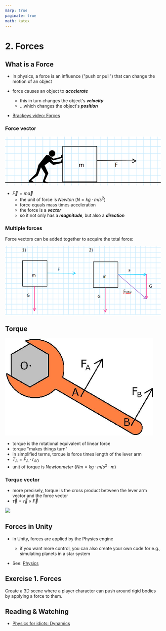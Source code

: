 ```yaml
---
marp: true
paginate: true
math: katex
---
```

<!-- headingDivider: 3 -->
<!-- class: default -->

# 2. Forces

## What is a Force

* In physics, a force is an influence ("push or pull") that can change the motion of an object
* force causes an object to ***accelerate***
  * this in turn changes the object's ***velocity***
  * ...which changes the object's ***position***

* [Brackeys video: Forces](https://www.youtube.com/watch?v=HEJ_UtSbinY)

### Force vector

![](imgs/forces-1.png)

* $\vec{F} = m\vec{a}$
  * the unit of force is *Newton* ($N = kg \cdot m/s^2$)
  * force equals mass times acceleration
  * the force is a ***vector***
  * so it not only has a ***magnitude***, but also a ***direction***

### Multiple forces

Force vectors can be added together to acquire the total force:

![](imgs/forces-2.png)

## Torque

![](imgs/torque.png)
* torque is the rotational equivalent of linear force
* torque "makes things turn"
* in simplified terms, torque is force times length of the lever arm
* $T_{A} = F_{A} \cdot r_{AO}$
* unit of torque is *Newtonmeter* ($Nm = kg \cdot m/s^2 \cdot m$)

### Torque vector

* more precisely, torque is the cross product between the lever arm vector and the force vector
* $\vec{\tau} = \vec{r} \times \vec{F}$

![](https://upload.wikimedia.org/wikipedia/commons/0/09/Torque_animation.gif)


## Forces in Unity

* in Unity, forces are applied by the Physics engine
  * if you want more control, you can also create your own code for e.g., simulating planets in a star system

* See: [Physics](../unity-cookbook/physics.md)

## Exercise 1. Forces
<!-- _backgroundColor: Khaki -->
Create a 3D scene where a player character can push around rigid bodies by applying a force to them. 


## Reading & Watching

* [Physics for idiots: Dynamics](https://physicsforidiots.com/physics/dynamics/)